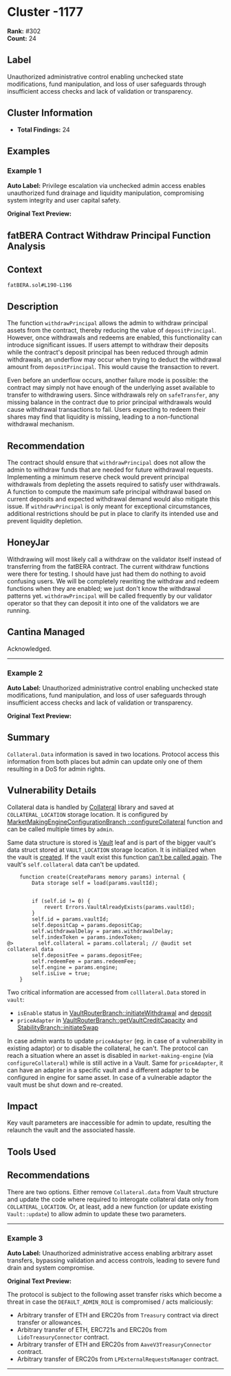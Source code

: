 # Cluster -1177

**Rank:** #302  
**Count:** 24  

## Label
Unauthorized administrative control enabling unchecked state modifications, fund manipulation, and loss of user safeguards through insufficient access checks and lack of validation or transparency.

## Cluster Information
- **Total Findings:** 24

## Examples

### Example 1

**Auto Label:** Privilege escalation via unchecked admin access enables unauthorized fund drainage and liquidity manipulation, compromising system integrity and user capital safety.  

**Original Text Preview:**

## fatBERA Contract Withdraw Principal Function Analysis

## Context
`fatBERA.sol#L190-L196`

## Description
The function `withdrawPrincipal` allows the admin to withdraw principal assets from the contract, thereby reducing the value of `depositPrincipal`. However, once withdrawals and redeems are enabled, this functionality can introduce significant issues. If users attempt to withdraw their deposits while the contract's deposit principal has been reduced through admin withdrawals, an underflow may occur when trying to deduct the withdrawal amount from `depositPrincipal`. This would cause the transaction to revert.

Even before an underflow occurs, another failure mode is possible: the contract may simply not have enough of the underlying asset available to transfer to withdrawing users. Since withdrawals rely on `safeTransfer`, any missing balance in the contract due to prior principal withdrawals would cause withdrawal transactions to fail. Users expecting to redeem their shares may find that liquidity is missing, leading to a non-functional withdrawal mechanism.

## Recommendation
The contract should ensure that `withdrawPrincipal` does not allow the admin to withdraw funds that are needed for future withdrawal requests. Implementing a minimum reserve check would prevent principal withdrawals from depleting the assets required to satisfy user withdrawals. A function to compute the maximum safe principal withdrawal based on current deposits and expected withdrawal demand would also mitigate this issue. If `withdrawPrincipal` is only meant for exceptional circumstances, additional restrictions should be put in place to clarify its intended use and prevent liquidity depletion.

## HoneyJar
Withdrawing will most likely call a withdraw on the validator itself instead of transferring from the fatBERA contract. The current withdraw functions were there for testing. I should have just had them do nothing to avoid confusing users. We will be completely rewriting the withdraw and redeem functions when they are enabled; we just don't know the withdrawal patterns yet. `withdrawPrincipal` will be called frequently by our validator operator so that they can deposit it into one of the validators we are running.

## Cantina Managed
Acknowledged.

---
### Example 2

**Auto Label:** Unauthorized administrative control enabling unchecked state modifications, fund manipulation, and loss of user safeguards through insufficient access checks and lack of validation or transparency.  

**Original Text Preview:**

## Summary

`Collateral.Data` information is saved in two locations. Protocol access this information from both places but admin can update only one of them resulting in a DoS for admin rights.

## Vulnerability Details

Collateral data is handled by [Collateral](https://github.com/Cyfrin/2025-01-zaros-part-2/blob/35deb3e92b2a32cd304bf61d27e6071ef36e446d/src/market-making/leaves/Collateral.sol#L14) library and saved at `COLLATERAL_LOCATION` storage location. It is configured by [MarketMakingEngineConfigurationBranch ::configureCollateral](https://github.com/Cyfrin/2025-01-zaros-part-2/blob/35deb3e92b2a32cd304bf61d27e6071ef36e446d/src/market-making/branches/MarketMakingEngineConfigurationBranch.sol#L505-L513) function and can be called multiple times by `admin`.

Same data structure is stored is [Vault](https://github.com/Cyfrin/2025-01-zaros-part-2/blob/35deb3e92b2a32cd304bf61d27e6071ef36e446d/src/market-making/leaves/Vault.sol#L107) leaf and is part of the bigger vault's data struct stored at `VAULT_LOCATION` storage location.
It is initialized when the vault is [created](https://github.com/Cyfrin/2025-01-zaros-part-2/blob/35deb3e92b2a32cd304bf61d27e6071ef36e446d/src/market-making/leaves/Vault.sol#L464-L480). If the vault exist this function [can't be called again](https://github.com/Cyfrin/2025-01-zaros-part-2/blob/35deb3e92b2a32cd304bf61d27e6071ef36e446d/src/market-making/leaves/Vault.sol#L467-L469). The vault's `self.collateral` data can't be updated.

```solidity
    function create(CreateParams memory params) internal {
        Data storage self = load(params.vaultId);


        if (self.id != 0) {
            revert Errors.VaultAlreadyExists(params.vaultId);
        }
        self.id = params.vaultId;
        self.depositCap = params.depositCap;
        self.withdrawalDelay = params.withdrawalDelay;
        self.indexToken = params.indexToken;
@>        self.collateral = params.collateral; // @audit set collateral data
        self.depositFee = params.depositFee;
        self.redeemFee = params.redeemFee;
        self.engine = params.engine;
        self.isLive = true;
    }
```

Two critical information are accessed from `colllateral.Data` stored in `vault`:

* `isEnable` status in [VaultRouterBranch::initiateWithdrawal](https://github.com/Cyfrin/2025-01-zaros-part-2/blob/35deb3e92b2a32cd304bf61d27e6071ef36e446d/src/market-making/branches/VaultRouterBranch.sol#L438-L440) and [deposit](https://github.com/Cyfrin/2025-01-zaros-part-2/blob/35deb3e92b2a32cd304bf61d27e6071ef36e446d/src/market-making/branches/VaultRouterBranch.sol#L290)
* `priceAdapter` in [VaultRouterBranch::getVaultCreditCapacity](https://github.com/Cyfrin/2025-01-zaros-part-2/blob/35deb3e92b2a32cd304bf61d27e6071ef36e446d/src/market-making/branches/VaultRouterBranch.sol#L81-L82) and [StabilityBranch::initiateSwap](https://github.com/Cyfrin/2025-01-zaros-part-2/blob/35deb3e92b2a32cd304bf61d27e6071ef36e446d/src/market-making/branches/StabilityBranch.sol#L233)

In case admin wants to update `priceAdapter` (eg. in case of a vulnerability in existing adaptor) or to disable the collateral, he can't.
The protocol can reach a situation where an asset is disabled in `market-making-engine` (via  `configureCollateral`) while is still active in a Vault.
Same for `priceAdapter`, it can have an adapter in a specific vault and a different adapter to be configured in engine for same asset.
In case of a vulnerable adaptor the vault must be shut down and re-created.

## Impact

Key vault parameters are inaccessible for admin to update, resulting the relaunch the vault and the associated  hassle.

## Tools Used

## Recommendations

There are two options. Either remove `Collateral.data` from Vault structure and update the code where required to interogate collateral data only from `COLLATERAL_LOCATION`.
Or, at least, add a new function (or update existing `Vault::update`) to allow admin to update these two parameters.

---
### Example 3

**Auto Label:** Unauthorized administrative access enabling arbitrary asset transfers, bypassing validation and access controls, leading to severe fund drain and system compromise.  

**Original Text Preview:**

The protocol is subject to the following asset transfer risks which become a threat in case the `DEFAULT_ADMIN_ROLE` is compromised / acts maliciously:

- Arbitrary transfer of ETH and ERC20s from `Treasury` contract via direct transfer or allowances.
- Arbitrary transfer of ETH, ERC721s and ERC20s from `LidoTreasuryConnector` contract.
- Arbitrary transfer of ETH and ERC20s from `AaveV3TreasuryConnector` contract.
- Arbitrary transfer of ERC20s from `LPExternalRequestsManager` contract.

---
